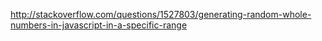 http://stackoverflow.com/questions/1527803/generating-random-whole-numbers-in-javascript-in-a-specific-range